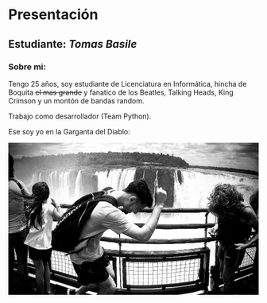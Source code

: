 # Presentación

## Estudiante: _Tomas Basile_

### Sobre mi:
Tengo 25 años, soy estudiante de Licenciatura en Informática, hincha de Boquita ~~el mas grande~~ y fanatico de los Beatles, Talking Heads, King Crimson y un montón de bandas random.

Trabajo como desarrollador (Team Python).

Ese soy yo en la Garganta del Diablo:

![Yo en las Cataratas](https://github.com/obj1unq/2021s2-presentacion-TomasBasile06/blob/master/WhatsApp%20Image%202021-08-30%20at%2019.45.57.jpeg)
